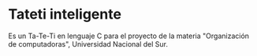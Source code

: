 # Tateti inteligente
 Es un Ta-Te-Ti en lenguaje C para el proyecto de la materia "Organización de computadoras", Universidad Nacional del Sur. 
